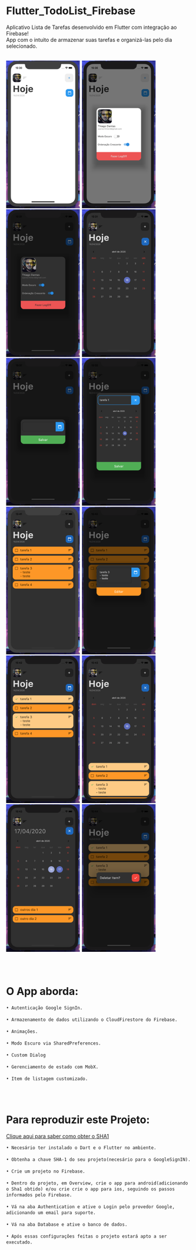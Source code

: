 # Flutter_TodoList_Firebase

Aplicativo Lista de Tarefas desenvolvido em Flutter com integração ao Firebase!</br>
App com o intuito de armazenar suas tarefas e organizá-las pelo dia selecionado.
</br></br>

<img  width="200" height="400" src="assets/prints/print_1.png"><span style="padding-left:2px"></span>
<img  width="200" height="400" src="assets/prints/print_2.png"><span style="padding-left:2px"></span>
<img  width="200" height="400" src="assets/prints/print_3.png"><span style="padding-left:2px"></span>
<img  width="200" height="400" src="assets/prints/print_4.png"><span style="padding-left:2px"></span>
<img  width="200" height="400" src="assets/prints/print_5.png"><span style="padding-left:2px"></span>
<img  width="200" height="400" src="assets/prints/print_6.png"><span style="padding-left:2px"></span>
<img  width="200" height="400" src="assets/prints/print_7.png"><span style="padding-left:2px"></span>
<img  width="200" height="400" src="assets/prints/print_8.png"><span style="padding-left:2px"></span>
<img  width="200" height="400" src="assets/prints/print_9.png"><span style="padding-left:2px"></span>
<img  width="200" height="400" src="assets/prints/print_10.png"><span style="padding-left:2px"></span>
<img  width="200" height="400" src="assets/prints/print_11.png"><span style="padding-left:2px"></span>
<img  width="200" height="400" src="assets/prints/print_12.png"><span style="padding-left:2px"></span>

</br></br>

 # O App aborda:

    • Autenticação Google SignIn.
  
    • Armazenamento de dados utilizando o CloudFirestore do Firebase.
    
    • Animações.
  
    • Modo Escuro via SharedPreferences.
  
    • Custom Dialog
    
    • Gerenciamento de estado com MobX.     
    
    • Item de listagem customizado.
    
 

<br><br>

  # Para reproduzir este Projeto:
  
  [Clique aqui para saber como obter o SHA1](https://developers.google.com/android/guides/client-auth)

    • Necesário ter instalado o Dart e o Flutter no ambiente.
  
    • Obtenha a chave SHA-1 do seu projeto(necesário para o GoogleSignIN).        
    
    • Crie um projeto no Firebase.
  
    • Dentro do projeto, em Overview, crie o app para android(adicionando o Sha1 obtido) e/ou crie crie o app para ios, seguindo os passos informados pelo Firebase.
  
    • Vá na aba Authentication e ative o Login pelo provedor Google, adicionando um email para suporte.
    
    • Vá na aba Database e ative o banco de dados.     
    
    • Após essas configurações feitas o projeto estará apto a ser executado.
    
<br><br>

